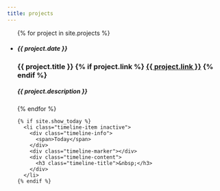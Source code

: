 ```yaml
---
title: projects
---
```


<!-- 
<style> is applied from Work somehow, so no need to apply it here again for now
-->

  <ul class="timeline timeline-split">
    {% for project in site.projects %}
        <li class="timeline-item">
          <div class="timeline-info">
            <h5>{{ project.date }}</h5>
          </div>
          <div class="timeline-marker"></div>
          <div class="timeline-content">
            <h3 class="timeline-title">
              {{ project.title }} 
              {% if project.link %}
                <a href="{{ project.link }}" class="icon fa-arrow-up-right-from-square" target="_blank"><span class="label">{{ project.link }}</span></a>
              {% endif %}
            </h3>
            <h5>
              {{ project.description }} 
            </h5>
          </div>
        </li>
    {% endfor %}

    {% if site.show_today %}
      <li class="timeline-item inactive">
        <div class="timeline-info">
          <span>Today</span>
        </div>
        <div class="timeline-marker"></div>
        <div class="timeline-content">
          <h3 class="timeline-title">&nbsp;</h3>
        </div>
      </li>
    {% endif %}
  </ul>
